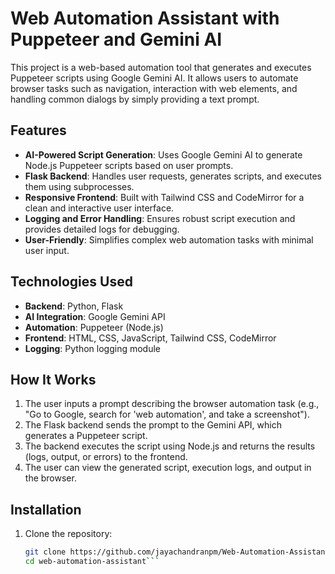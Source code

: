 # Web Automation Assistant with Puppeteer and Gemini AI

This project is a web-based automation tool that generates and executes Puppeteer scripts using Google Gemini AI. It allows users to automate browser tasks such as navigation, interaction with web elements, and handling common dialogs by simply providing a text prompt.

## Features
- **AI-Powered Script Generation**: Uses Google Gemini AI to generate Node.js Puppeteer scripts based on user prompts.
- **Flask Backend**: Handles user requests, generates scripts, and executes them using subprocesses.
- **Responsive Frontend**: Built with Tailwind CSS and CodeMirror for a clean and interactive user interface.
- **Logging and Error Handling**: Ensures robust script execution and provides detailed logs for debugging.
- **User-Friendly**: Simplifies complex web automation tasks with minimal user input.

## Technologies Used
- **Backend**: Python, Flask
- **AI Integration**: Google Gemini API
- **Automation**: Puppeteer (Node.js)
- **Frontend**: HTML, CSS, JavaScript, Tailwind CSS, CodeMirror
- **Logging**: Python logging module

## How It Works
1. The user inputs a prompt describing the browser automation task (e.g., "Go to Google, search for 'web automation', and take a screenshot").
2. The Flask backend sends the prompt to the Gemini API, which generates a Puppeteer script.
3. The backend executes the script using Node.js and returns the results (logs, output, or errors) to the frontend.
4. The user can view the generated script, execution logs, and output in the browser.

## Installation
1. Clone the repository:
   ```bash
   git clone https://github.com/jayachandranpm/Web-Automation-Assistant-with-Puppeteer-Gemini-AI.git
   cd web-automation-assistant```
